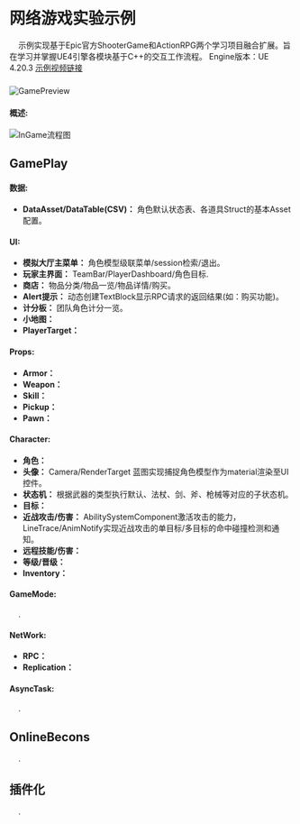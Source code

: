 # 网络游戏实验示例
 
&nbsp;&nbsp;&nbsp;&nbsp;示例实现基于Epic官方ShooterGame和ActionRPG两个学习项目融合扩展。旨在学习并掌握UE4引擎各模块基于C++的交互工作流程。
Engine版本：UE 4.20.3
<a href="https://www.bilibili.com/video/BV11t4y1a7p5"> 示例视频链接</a>  

##### 
![GamePreview](https://yw-dev.github.io/content/posts/2019-04-17/Shotcut.png)


####  概述:
![InGame流程图](https://yw-dev.github.io/content/posts/2019-04-17/InGame.png)

##  GamePlay

####  数据:

- **DataAsset/DataTable(CSV)：** 角色默认状态表、各道具Struct的基本Asset配置。

####  UI:

- **模拟大厅主菜单：** 角色模型级联菜单/session检索/退出。
- **玩家主界面：** TeamBar/PlayerDashboard/角色目标.
- **商店：** 物品分类/物品一览/物品详情/购买。
- **Alert提示：** 动态创建TextBlock显示RPC请求的返回结果(如：购买功能)。
- **计分板：**  团队角色计分一览。
- **小地图：**  
- **PlayerTarget：**  

####  Props:

- **Armor：** 
- **Weapon：** 
- **Skill：** 
- **Pickup：** 
- **Pawn：** 

####  Character:

- **角色：** 
- **头像：** Camera/RenderTarget 蓝图实现捕捉角色模型作为material渲染至UI控件。
- **状态机：** 根据武器的类型执行默认、法杖、剑、斧、枪械等对应的子状态机。
- **目标：**  
- **近战攻击/伤害：** AbilitySystemComponent激活攻击的能力，LineTrace/AnimNotify实现近战攻击的单目标/多目标的命中碰撞检测和通知。
- **远程技能/伤害：**  
- **等级/晋级：** 
- **Inventory：** 

####  GameMode:

&nbsp;&nbsp;&nbsp;&nbsp;.

####  NetWork:

- **RPC：** 
- **Replication：** 

####  AsyncTask:

&nbsp;&nbsp;&nbsp;&nbsp;. 

##  OnlineBecons

&nbsp;&nbsp;&nbsp;&nbsp;. 

##  插件化 

&nbsp;&nbsp;&nbsp;&nbsp;. 






